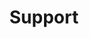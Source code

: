 ---
pid: LLP217
title: Support
location_transcription: 
zipcode: '19120'
outside_phl: 
neighborhood: Logan,Olney
age: '11'
age_range: 6-13
instagram: 
image_file_name: LLP_217.jpg
proposal_transcription: Flag with a star on it
topic: History
topic_summary: '0'
type: Projection,Image
keywords_other: 
credit: Sarymar Carrasquillo
image_labels: 
twitter: 
facebook: 
permalink: "/monuments/llp217/"
layout: item-page
---